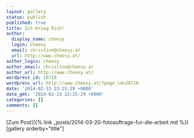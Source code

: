 ```yaml
---
layout: gallery
status: publish
published: true
title: Ich Krieg Dich!
author:
  display_name: cheesy
  login: cheesy
  email: christine@cheesy.at
  url: http://www.cheesy.at/
author_login: cheesy
author_email: christine@cheesy.at
author_url: http://www.cheesy.at/
wordpress_id: 20718
wordpress_url: http://www.cheesy.at/?page_id=20718
date: '2014-02-13 23:25:29 +0000'
date_gmt: '2014-02-13 22:25:29 +0000'
categories: []
comments: []
---
```


[Zum Post]({% link _posts/2014-03-20-fotoauftrage-fur-die-arbeit.md %})
[gallery orderby="title"]
